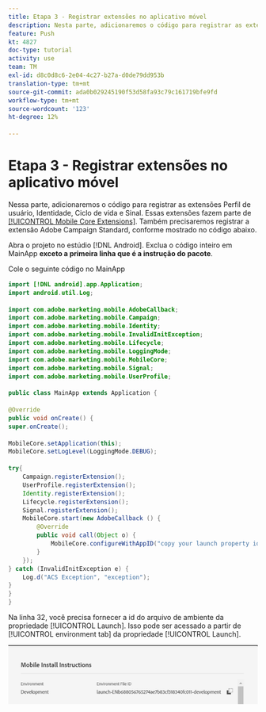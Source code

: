 ```yaml
---
title: Etapa 3 - Registrar extensões no aplicativo móvel
description: Nesta parte, adicionaremos o código para registrar as extensões UserProfile, Identity, Lifecycle e Signal.
feature: Push
kt: 4827
doc-type: tutorial
activity: use
team: TM
exl-id: d8c0d8c6-2e04-4c27-b27a-d0de79dd953b
translation-type: tm+mt
source-git-commit: ada0b029245190f53d58fa93c79c161719bfe9fd
workflow-type: tm+mt
source-wordcount: '123'
ht-degree: 12%

---
```


# Etapa 3 - Registrar extensões no aplicativo móvel

Nessa parte, adicionaremos o código para registrar as extensões Perfil de usuário, Identidade, Ciclo de vida e Sinal. Essas extensões fazem parte de [[!UICONTROL Mobile Core Extensions]](https://aep-sdks.gitbook.io/docs/using-mobile-extensions/mobile-core). Também precisaremos registrar a extensão Adobe Campaign Standard, conforme mostrado no código abaixo.

Abra o projeto no estúdio [!DNL Android]. Exclua o código inteiro em MainApp **exceto a primeira linha que é a instrução do pacote**.

Cole o seguinte código no MainApp

<!--
Removed `{.line-numbers}` below
-->

```java
import [!DNL android].app.Application;
import android.util.Log;

import com.adobe.marketing.mobile.AdobeCallback;
import com.adobe.marketing.mobile.Campaign;
import com.adobe.marketing.mobile.Identity;
import com.adobe.marketing.mobile.InvalidInitException;
import com.adobe.marketing.mobile.Lifecycle;
import com.adobe.marketing.mobile.LoggingMode;
import com.adobe.marketing.mobile.MobileCore;
import com.adobe.marketing.mobile.Signal;
import com.adobe.marketing.mobile.UserProfile;

public class MainApp extends Application {

@Override
public void onCreate() {
super.onCreate();

MobileCore.setApplication(this);
MobileCore.setLogLevel(LoggingMode.DEBUG);

try{
    Campaign.registerExtension();
    UserProfile.registerExtension();
    Identity.registerExtension();
    Lifecycle.registerExtension();
    Signal.registerExtension();
    MobileCore.start(new AdobeCallback () {
        @Override
        public void call(Object o) {
            MobileCore.configureWithAppID("copy your launch property id here");
        }
    });
} catch (InvalidInitException e) {
    Log.d("ACS Exception", "exception");
}
}
}
```

Na linha 32, você precisa fornecer a id do arquivo de ambiente da propriedade [!UICONTROL  Launch]. Isso pode ser acessado a partir de [!UICONTROL environment tab] da propriedade [!UICONTROL Launch].

![launch-id](assets/launch-id-property.PNG)
